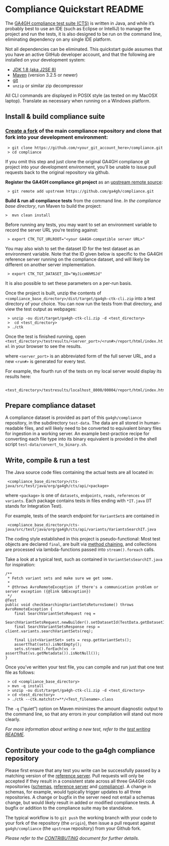 # Compliance Quickstart README

The [GA4GH compliance test suite (CTS)](https://github.com/ga4gh/compliance) is written in Java, and while it’s probably best to use an IDE (such as Eclipse or IntelliJ) to manage the project and run the tests, it is also designed to be run on the command line, eliminating dependency on any single IDE platform.

Not all dependencies can be eliminated. This quickstart guide assumes that you have an active GitHub developer account, and that the following are installed on your development system:

* [JDK 1.8 (aka J2SE 8)](https://docs.oracle.com/javase/8/docs/technotes/guides/install/install_overview.html)
* [Maven](https://maven.apache.org) (version 3.2.5 or newer)
* [git](https://git-scm.com)
* `unzip` or similar zip decompressor

All CLI commands are displayed in POSIX style (as tested on my MacOSX laptop). Translate as necessary when running on a Windows platform.

## Install & build compliance suite

### [Create a fork](https://help.github.com/articles/fork-a-repo/) of the main compliance repository and clone that fork into your development environment:

     > git clone https://github.com/<your_git_account_here>/compliance.git
     > cd compliance

If you omit this step and just clone the original GA4GH compliance git project into your development environment, you’ll be unable to issue pull requests back to the original repository via github.

**Register the GA4GH compliance git project** as an [upstream remote source](https://help.github.com/articles/configuring-a-remote-for-a-fork/):

     > git remote add upstream https://github.com/ga4gh/compliance.git

**Build & run all compliance tests** from the command line.
_In the compliance base directory_, run Maven to build the project:

    >  mvn clean install

Before running any tests, you may want to set an environment variable to record the server URL you’re testing against:

     > export CTK_TGT_URLROOT="<your GA4GH-compatible server URL>"

You may also wish to set the dataset ID for the test dataset as an environment variable. Note that the ID given below is specific to the GA4GH reference server running on the compliance dataset, and will likely be different on another
server implementation.

     > export CTK_TGT_DATASET_ID="WyJicmNhMSJd"

It is also possible to set these parameters on a per-run basis.

Once the project is built, unzip the contents of `<compliance_base_directory>/dist/target/ga4gh-ctk-cli.zip` into a test directory of your choice. You can now run the tests from that directory, and view the test output as webpages:

     > unzip -ou dist/target/ga4gh-ctk-cli.zip -d <test_directory>
     >  cd <test_directory>
     > ./ctk

Once the test is finished running, open `<test_directory>/testresults/<server_port>/<run#>/report/html/index.html` in your browser to see
the results.

where `<server_port>` is an abbreviated form of the full server URL, and a new `<run#>` is generated for every test. 

For example, the fourth run of the tests on
my local server would display its results here:

     <test_directory>/testresults/localhost_8000/00004/report/html/index.html

## Prepare compliance dataset

A compliance dataset is provided as part of this `ga4gh/compliance` repository, in the subdirectory `test-data`.
The data are all stored in human-readable files, and will likely need to be converted to equivalent binary files
for ingestion in a working server. An example best-practice recipe for converting each file type into its binary
equivalent is provided in the shell script `test-data/convert_to_binary.sh`.

## Write, compile & run a test

The Java source code files containing the actual tests are all located in:

     <compliance_base_directory>/cts-java/src/test/java/org/ga4gh/cts/api/<package>

where `<package>` is one of `datasets`, `endpoints`, `reads`, `references` or `variants`.
Each package contains tests in files ending with `*IT.java` (IT stands for Integration Test).

For example, tests of the search endpoint for `VariantSet`s are contained in

     <compliance_base_directory>/cts-java/src/test/java/org/ga4gh/cts/api/variants/VariantsSearchIT.java

The coding style established in this project is pseudo-functional: Most test objects are declared `final`, 
are built via [method chaining](https://en.wikipedia.org/wiki/Method_chaining), and collections are
processed via lambda-functions passed into `stream().foreach` calls.

Take a look at a typical test, such as contained in `VariantSetsSearchIT.java` for inspiration:

    /**
     * Fetch variant sets and make sure we get some.
     *
     * @throws AvroRemoteException if there's a communication problem or server exception ({@link GAException})
     */
    @Test
    public void checkSearchingVariantSetsReturnsSome() throws AvroRemoteException {
        final SearchVariantSetsRequest req =
                SearchVariantSetsRequest.newBuilder().setDatasetId(TestData.getDatasetId()).build();
        final SearchVariantSetsResponse resp = client.variants.searchVariantSets(req);

        final List<VariantSet> sets = resp.getVariantSets();
        assertThat(sets).isNotEmpty();
        sets.stream().forEach(vs -> assertThat(vs.getMetadata()).isNotNull());
    }

Once you’ve written your test file, you can compile and run just that one test file as follows:

     > cd <compliance_base_directory>
     > mvn -q install
     > unzip -ou dist/target/ga4gh-ctk-cli.zip -d <test_directory>
     > cd <test_directory>
     > ./ctk --ctk.matchstr=**/<Test_filename>.class
 
The `-q` (“quiet”) option on Maven minimizes the amount diagnostic output to the command line, so that any errors in your compilation will stand out more clearly.

_For more information about writing a new test, refer to the [test writing README](WritingATest.md)._

## Contribute your code to the ga4gh compliance repository

Please first ensure that any test you write can be successfully passed by a matching version of the
[reference server](https://github.com/ga4gh/server). Pull requests will only be accepted if they result
in a consistent state across all three GA4GH code repositories ([schemas](https://github.com/ga4gh/schemas),
[reference server](https://github.com/ga4gh/server) and [compliance](https://github.com/ga4gh/compliance)).
A change in schemas, for example, would typically trigger updates to all three repositories.
A change or bugfix in the server need not entail a schemas change, but would likely result in added or
modified compliance tests. A bugfix or addition to the compliance suite may be standalone.

The typical workflow is to `git push` the working branch with your code to your fork of the repository
(the `origin`), then issue a pull request against `ga4gh/compliance` (the `upstream` repository) from your
Github fork.

_Please refer to the [CONTRIBUTING](https://github.com/ga4gh/compliance/blob/master/CONTRIBUTING.md)
document for further details._
